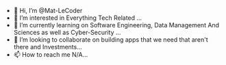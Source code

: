 - 👋 Hi, I’m @Mat-LeCoder
- 👀 I’m interested in Everything Tech Related ...
- 🌱 I’m currently learning on Software Engineering, Data Management And Sciences as well as Cyber-Security ...
- 💞️ I’m looking to collaborate on building apps that we need that aren't there and Investments...
- 📫 How to reach me N/A...

<!---
Mat-LeCoder/Mat-LeCoder is a ✨ special ✨ repository because its `README.md` (this file) appears on your GitHub profile.
You can click the Preview link to take a look at your changes.
--->
